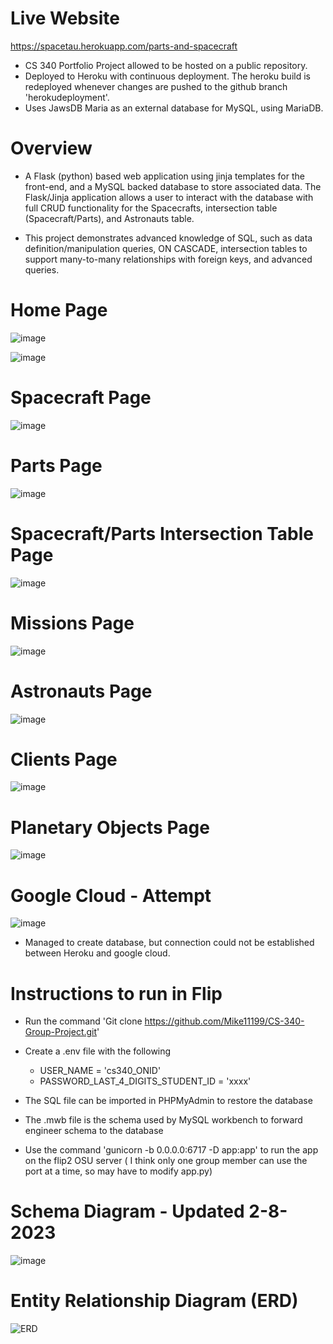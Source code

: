 # Live Website

https://spacetau.herokuapp.com/parts-and-spacecraft

- CS 340 Portfolio Project allowed to be hosted on a public repository.
- Deployed to Heroku with continuous deployment.  The heroku build is redeployed whenever changes are pushed to the github branch 'herokudeployment'.
- Uses JawsDB Maria as an external database for MySQL, using MariaDB.  


# Overview

- A Flask (python) based web application using jinja templates for the front-end, and a MySQL backed database to store associated data.  The Flask/Jinja application allows a user to interact with the database with full CRUD functionality for the Spacecrafts, intersection table (Spacecraft/Parts), and Astronauts table.

- This project demonstrates advanced knowledge of SQL, such as data definition/manipulation queries, ON CASCADE, intersection tables to support many-to-many relationships with foreign keys, and advanced queries.

# Home Page

![image](https://user-images.githubusercontent.com/91037796/226444086-02749272-c008-49a0-bcbb-187085ae50a8.png)

![image](https://user-images.githubusercontent.com/91037796/226470102-ab91d040-141c-4404-970c-d064b7db6ce2.png)


# Spacecraft Page

![image](https://user-images.githubusercontent.com/91037796/226444153-23aa410f-2f3a-4310-9ade-7e49f8d0025a.png)

# Parts Page

![image](https://user-images.githubusercontent.com/91037796/226444191-bd31b5b4-8c83-48eb-9604-f299310842f8.png)

# Spacecraft/Parts Intersection Table Page

![image](https://user-images.githubusercontent.com/91037796/226444235-cc4d09f6-d38b-4e22-bcfc-b0bede835fb7.png)

# Missions Page

![image](https://user-images.githubusercontent.com/91037796/226444277-2abd42e0-cc97-448f-87fa-87165f8aae6a.png)

# Astronauts Page

![image](https://user-images.githubusercontent.com/91037796/226444354-b8b3ad03-dced-4f16-a90d-7f4642358745.png)

# Clients Page

![image](https://user-images.githubusercontent.com/91037796/226444408-68d49583-6e08-4ade-abed-9773d5a0ff13.png)

# Planetary Objects Page

![image](https://user-images.githubusercontent.com/91037796/226444457-16aa5b36-58ac-48a5-b130-f13cad998172.png)


# Google Cloud - Attempt

![image](https://user-images.githubusercontent.com/91037796/226478770-6c10c5ba-2b6d-44d1-9854-c361b5526f38.png)

- Managed to create database, but connection could not be established between Heroku and google cloud.

# Instructions to run in Flip


- Run the command 'Git clone https://github.com/Mike11199/CS-340-Group-Project.git'

- Create a .env file with the following
    - USER_NAME = 'cs340_ONID'
    - PASSWORD_LAST_4_DIGITS_STUDENT_ID = 'xxxx'

- The SQL file can be imported in PHPMyAdmin to restore the database
- The .mwb file is the schema used by MySQL workbench to forward engineer schema to the database
- Use the command 'gunicorn -b 0.0.0.0:6717 -D app:app' to run the app on the flip2 OSU server  ( I think only one group member can use the port at a time, so may have to modify app.py)



# Schema Diagram - Updated 2-8-2023
![image](https://user-images.githubusercontent.com/91037796/217623955-46c216ee-a5d6-4492-b7f7-6a7dc82b80b5.png)


# Entity Relationship Diagram (ERD)

![ERD](https://user-images.githubusercontent.com/91037796/215379806-03ab3883-83bb-4a6e-ad84-d0f6da1e263f.png)

